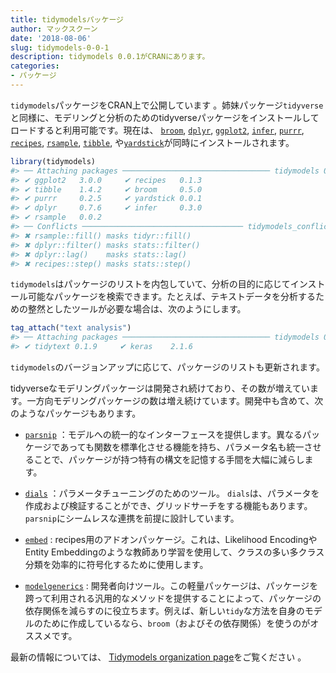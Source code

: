 ```yaml
---
title: tidymodelsパッケージ
author: マックスクーン
date: '2018-08-06'
slug: tidymodels-0-0-1
description: tidymodels 0.0.1がCRANにあります。
categories:
- パッケージ
---
```


`tidymodels`パッケージをCRAN上で公開しています 。姉妹パッケージ`tidyverse`と同様に、モデリングと分析のためのtidyverseパッケージをインストールしてロードすると利用可能です。現在は、 [`broom`](https://broom.tidyverse.org/), [`dplyr`](http://dplyr.tidyverse.org), [`ggplot2`](https://ggplot2.tidyverse.org/), [`infer`](http://infer.netlify.com/), [`purrr`](https://purrr.tidyverse.org/), [`recipes`](https://tidymodels.github.io/recipes/), [`rsample`](https://tidymodels.github.io/rsample/), [`tibble`](https://tibble.tidyverse.org/), や[`yardstick`](https://tidymodels.github.io/yardstick/)が同時にインストールされます。

```r
library(tidymodels)
#> ── Attaching packages ───────────────────────────────── tidymodels 0.0.1 ──
#> ✔ ggplot2   3.0.0     ✔ recipes   0.1.3
#> ✔ tibble    1.4.2     ✔ broom     0.5.0
#> ✔ purrr     0.2.5     ✔ yardstick 0.0.1
#> ✔ dplyr     0.7.6     ✔ infer     0.3.0
#> ✔ rsample   0.0.2
#> ── Conflicts ──────────────────────────────────── tidymodels_conflicts() ──
#> ✖ rsample::fill() masks tidyr::fill()
#> ✖ dplyr::filter() masks stats::filter()
#> ✖ dplyr::lag()    masks stats::lag()
#> ✖ recipes::step() masks stats::step()
```

`tidymodels`はパッケージのリストを内包していて、分析の目的に応じてインストール可能なパッケージを検索できます。たとえば、テキストデータを分析するための整然としたツールが必要な場合は、次のようにします。

```r
tag_attach("text analysis")
#> ── Attaching packages ───────────────────────────────── tidymodels 0.0.1 ──
#> ✔ tidytext 0.1.9     ✔ keras    2.1.6
```

`tidymodels`のバージョンアップに応じて、パッケージのリストも更新されます。

tidyverseなモデリングパッケージは開発され続けており、その数が増えています。一方向モデリングパッケージの数は増え続けています。開発中も含めて、次のようなパッケージもあります。

- [`parsnip`](https://topepo.github.io/parsnip) ：モデルへの統一的なインターフェースを提供します。異なるパッケージであっても関数を標準化させる機能を持ち、パラメータ名も統一させることで、パッケージが持つ特有の構文を記憶する手間を大幅に減らします。

- [`dials`](https://tidymodels.github.io/dials) ：パラメータチューニングのためのツール。 `dials`は、パラメータを作成および検証することができ、グリッドサーチをする機能もあります。`parsnip`にシームレスな連携を前提に設計しています。

- [`embed`](https://topepo.github.io/embed) : recipes用のアドオンパッケージ。これは、Likelihood EncodingやEntity Embeddingのような教師あり学習を使用して、クラスの多い多クラス分類を効率的に符号化するために使用します。

- [`modelgenerics`](https://tidymodels.github.io/modelgenerics) : 開発者向けツール。この軽量パッケージは、パッケージを跨って利用される汎用的なメソッドを提供することによって、パッケージの依存関係を減らすのに役立ちます。例えば、新しい`tidy`な方法を自身のモデルのために作成しているなら、`broom`（およびその依存関係）を使うのがオススメです。

最新の情報については、 [Tidymodels organization page](https://github.com/tidymodels)をご覧ください 。
